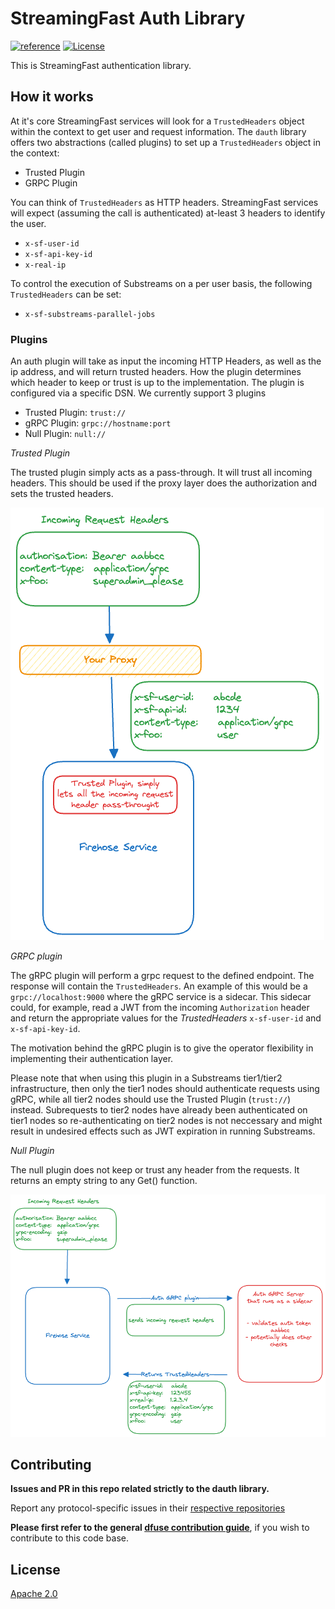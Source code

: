 # StreamingFast Auth Library

[![reference](https://img.shields.io/badge/godoc-reference-5272B4.svg?style=flat-square)](https://pkg.go.dev/github.com/streamingfast/dauth)
[![License](https://img.shields.io/badge/License-Apache%202.0-blue.svg)](https://opensource.org/licenses/Apache-2.0)


This is StreamingFast authentication library. 

## How it works

At it's core StreamingFast services will look for a `TrustedHeaders` object within
the context to get user and request information. The `dauth` library offers two abstractions (called plugins) to set up a `TrustedHeaders` object in the context:

- Trusted Plugin
- GRPC Plugin


You can think of `TrustedHeaders` as HTTP headers. StreamingFast services will expect (assuming the call is authenticated) at-least 3 headers to identify the user.

- `x-sf-user-id`
- `x-sf-api-key-id`
- `x-real-ip`

To control the execution of Substreams on a per user basis, the following `TrustedHeaders` can be set:

- `x-sf-substreams-parallel-jobs`

### Plugins

An auth plugin will take as input the incoming HTTP Headers, as well as the ip address, and will return trusted headers. How the plugin determines 
which header to keep or trust is up to the implementation. The plugin is configured via a specific DSN. We currently support 3 plugins

- Trusted Plugin: `trust://`
- gRPC Plugin: `grpc://hostname:port`
- Null Plugin: `null://`

*Trusted Plugin*

The trusted plugin simply acts as a pass-through. It will trust all incoming headers. This should be used if the proxy layer does the authorization and sets the trusted headers.

![Trusted Plugin](./docs/trusted_plugin.png)

*GRPC plugin*

The gRPC plugin will perform a grpc request to the defined endpoint. The response will contain the `TrustedHeaders`. An example of this would be a `grpc://localhost:9000` where 
the gRPC service is a sidecar. This sidecar could, for example, read a JWT from the incoming `Authorization` header and return the appropriate values for the *TrustedHeaders* `x-sf-user-id` and `x-sf-api-key-id`.

The motivation behind the gRPC plugin is to give the operator flexibility in implementing their authentication layer. 

Please note that when using this plugin in a Substreams tier1/tier2 infrastructure, then only the tier1 nodes should authenticate requests using gRPC, while all tier2 nodes should use the Trusted Plugin (`trust://`) instead. Subrequests to tier2 nodes have already been authenticated on tier1 nodes so re-authenticating on tier2 nodes is not neccessary and might result in undesired effects such as JWT expiration in running Substreams.

*Null Plugin*

The null plugin does not keep or trust any header from the requests. It returns an empty string to any Get() function.

![GRPC Plugin](./docs/grpc_plugin.png)


## Contributing

**Issues and PR in this repo related strictly to the dauth library.**

Report any protocol-specific issues in their
[respective repositories](https://github.com/streamingfast/streamingfast#protocols)

**Please first refer to the general
[dfuse contribution guide](https://github.com/streamingfast/streamingfast/blob/master/CONTRIBUTING.md)**,
if you wish to contribute to this code base.

## License

[Apache 2.0](LICENSE)

